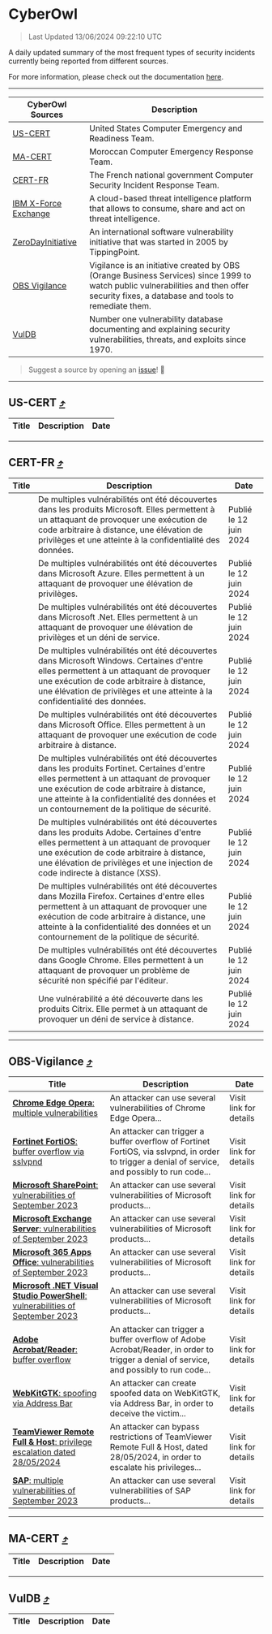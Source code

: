 
 <div id='top'></div>

# CyberOwl

 > Last Updated 13/06/2024 09:22:10 UTC
 
 A daily updated summary of the most frequent types of security incidents currently being reported from different sources.
 
 For more information, please check out the documentation [here](./docs/README.md).
 
 ---
 |CyberOwl Sources|Description|
 |---|---|
 |[US-CERT](#us-cert-arrow_heading_up)|United States Computer Emergency and Readiness Team.|
 |[MA-CERT](#ma-cert-arrow_heading_up)|Moroccan Computer Emergency Response Team.|
 |[CERT-FR](#cert-fr-arrow_heading_up)|The French national government Computer Security Incident Response Team.|
 |[IBM X-Force Exchange](#ibmcloud-arrow_heading_up)|A cloud-based threat intelligence platform that allows to consume, share and act on threat intelligence.|
 |[ZeroDayInitiative](#zerodayinitiative-arrow_heading_up)|An international software vulnerability initiative that was started in 2005 by TippingPoint.|
 |[OBS Vigilance](#obs-vigilance-arrow_heading_up)|Vigilance is an initiative created by OBS (Orange Business Services) since 1999 to watch public vulnerabilities and then offer security fixes, a database and tools to remediate them.|
 |[VulDB](#vuldb-arrow_heading_up)|Number one vulnerability database documenting and explaining security vulnerabilities, threats, and exploits since 1970.|
 
 > Suggest a source by opening an [issue](https://github.com/karimhabush/cyberowl/issues)! :raised_hands:
 ---

## US-CERT [:arrow_heading_up:](#cyberowl)

 |Title|Description|Date|
 |---|---|---|
 
 ---

## CERT-FR [:arrow_heading_up:](#cyberowl)

 |Title|Description|Date|
 |---|---|---|
 |[](https://www.cert.ssi.gouv.fr/avis/CERTFR-2024-AVI-0489/)|De multiples vulnérabilités ont été découvertes dans les produits Microsoft. Elles permettent à un attaquant de provoquer une exécution de code arbitraire à distance, une élévation de privilèges et une atteinte à la confidentialité des données.|Publié le 12 juin 2024|
 |[](https://www.cert.ssi.gouv.fr/avis/CERTFR-2024-AVI-0488/)|De multiples vulnérabilités ont été découvertes dans Microsoft Azure. Elles permettent à un attaquant de provoquer une élévation de privilèges.|Publié le 12 juin 2024|
 |[](https://www.cert.ssi.gouv.fr/avis/CERTFR-2024-AVI-0487/)|De multiples vulnérabilités ont été découvertes dans Microsoft .Net. Elles permettent à un attaquant de provoquer une élévation de privilèges et un déni de service.|Publié le 12 juin 2024|
 |[](https://www.cert.ssi.gouv.fr/avis/CERTFR-2024-AVI-0486/)|De multiples vulnérabilités ont été découvertes dans Microsoft Windows. Certaines d'entre elles permettent à un attaquant de provoquer une exécution de code arbitraire à distance, une élévation de privilèges et une atteinte à la confidentialité des données.|Publié le 12 juin 2024|
 |[](https://www.cert.ssi.gouv.fr/avis/CERTFR-2024-AVI-0485/)|De multiples vulnérabilités ont été découvertes dans Microsoft Office. Elles permettent à un attaquant de provoquer une exécution de code arbitraire à distance.|Publié le 12 juin 2024|
 |[](https://www.cert.ssi.gouv.fr/avis/CERTFR-2024-AVI-0484/)|De multiples vulnérabilités ont été découvertes dans les produits Fortinet. Certaines d'entre elles permettent à un attaquant de provoquer une exécution de code arbitraire à distance, une atteinte à la confidentialité des données et un contournement de la politique de sécurité.|Publié le 12 juin 2024|
 |[](https://www.cert.ssi.gouv.fr/avis/CERTFR-2024-AVI-0483/)|De multiples vulnérabilités ont été découvertes dans les produits Adobe. Certaines d'entre elles permettent à un attaquant de provoquer une exécution de code arbitraire à distance, une élévation de privilèges et une injection de code indirecte à distance (XSS).|Publié le 12 juin 2024|
 |[](https://www.cert.ssi.gouv.fr/avis/CERTFR-2024-AVI-0482/)|De multiples vulnérabilités ont été découvertes dans Mozilla Firefox. Certaines d'entre elles permettent à un attaquant de provoquer une exécution de code arbitraire à distance, une atteinte à la confidentialité des données et un contournement de la politique de sécurité.|Publié le 12 juin 2024|
 |[](https://www.cert.ssi.gouv.fr/avis/CERTFR-2024-AVI-0481/)|De multiples vulnérabilités ont été découvertes dans Google Chrome. Elles permettent à un attaquant de provoquer un problème de sécurité non spécifié par l'éditeur.|Publié le 12 juin 2024|
 |[](https://www.cert.ssi.gouv.fr/avis/CERTFR-2024-AVI-0480/)|Une vulnérabilité a été découverte dans les produits Citrix. Elle permet à un attaquant de provoquer un déni de service à distance.|Publié le 12 juin 2024|
 
 ---

## OBS-Vigilance [:arrow_heading_up:](#cyberowl)

 |Title|Description|Date|
 |---|---|---|
 |[<a href="https://vigilance.fr/vulnerability/Chrome-Edge-Opera-multiple-vulnerabilities-42267" class="noirorange"><b>Chrome  Edge  Opera</b>: multiple vulnerabilities</a>](https://vigilance.fr/vulnerability/Chrome-Edge-Opera-multiple-vulnerabilities-42267)|An attacker can use several vulnerabilities of Chrome  Edge  Opera...|Visit link for details|
 |[<a href="https://vigilance.fr/vulnerability/Fortinet-FortiOS-buffer-overflow-via-sslvpnd-40074" class="noirorange"><b>Fortinet FortiOS</b>: buffer overflow via sslvpnd</a>](https://vigilance.fr/vulnerability/Fortinet-FortiOS-buffer-overflow-via-sslvpnd-40074)|An attacker can trigger a buffer overflow of Fortinet FortiOS, via sslvpnd, in order to trigger a denial of service, and possibly to run code...|Visit link for details|
 |[<a href="https://vigilance.fr/vulnerability/Microsoft-SharePoint-vulnerabilities-of-September-2023-42262" class="noirorange"><b>Microsoft SharePoint</b>: vulnerabilities of September 2023</a>](https://vigilance.fr/vulnerability/Microsoft-SharePoint-vulnerabilities-of-September-2023-42262)|An attacker can use several vulnerabilities of Microsoft products...|Visit link for details|
 |[<a href="https://vigilance.fr/vulnerability/Microsoft-Exchange-Server-vulnerabilities-of-September-2023-42261" class="noirorange"><b>Microsoft Exchange Server</b>: vulnerabilities of September 2023</a>](https://vigilance.fr/vulnerability/Microsoft-Exchange-Server-vulnerabilities-of-September-2023-42261)|An attacker can use several vulnerabilities of Microsoft products...|Visit link for details|
 |[<a href="https://vigilance.fr/vulnerability/Microsoft-365-Apps-Office-vulnerabilities-of-September-2023-42259" class="noirorange"><b>Microsoft 365 Apps  Office</b>: vulnerabilities of September 2023</a>](https://vigilance.fr/vulnerability/Microsoft-365-Apps-Office-vulnerabilities-of-September-2023-42259)|An attacker can use several vulnerabilities of Microsoft products...|Visit link for details|
 |[<a href="https://vigilance.fr/vulnerability/Microsoft-NET-Visual-Studio-PowerShell-vulnerabilities-of-September-2023-42258" class="noirorange"><b>Microsoft .NET  Visual Studio  PowerShell</b>: vulnerabilities of September 2023</a>](https://vigilance.fr/vulnerability/Microsoft-NET-Visual-Studio-PowerShell-vulnerabilities-of-September-2023-42258)|An attacker can use several vulnerabilities of Microsoft products...|Visit link for details|
 |[<a href="https://vigilance.fr/vulnerability/Adobe-Acrobat-Reader-buffer-overflow-42257" class="noirorange"><b>Adobe Acrobat/Reader</b>: buffer overflow</a>](https://vigilance.fr/vulnerability/Adobe-Acrobat-Reader-buffer-overflow-42257)|An attacker can trigger a buffer overflow of Adobe Acrobat/Reader, in order to trigger a denial of service, and possibly to run code...|Visit link for details|
 |[<a href="https://vigilance.fr/vulnerability/WebKitGTK-spoofing-via-Address-Bar-44064" class="noirorange"><b>WebKitGTK</b>: spoofing via Address Bar</a>](https://vigilance.fr/vulnerability/WebKitGTK-spoofing-via-Address-Bar-44064)|An attacker can create spoofed data on WebKitGTK, via Address Bar, in order to deceive the victim...|Visit link for details|
 |[<a href="https://vigilance.fr/vulnerability/TeamViewer-Remote-Full-Host-privilege-escalation-dated-28-05-2024-44406" class="noirorange"><b>TeamViewer Remote Full &amp; Host</b>: privilege escalation dated 28/05/2024</a>](https://vigilance.fr/vulnerability/TeamViewer-Remote-Full-Host-privilege-escalation-dated-28-05-2024-44406)|An attacker can bypass restrictions of TeamViewer Remote Full & Host, dated 28/05/2024, in order to escalate his privileges...|Visit link for details|
 |[<a href="https://vigilance.fr/vulnerability/SAP-multiple-vulnerabilities-of-September-2023-42256" class="noirorange"><b>SAP</b>: multiple vulnerabilities of September 2023</a>](https://vigilance.fr/vulnerability/SAP-multiple-vulnerabilities-of-September-2023-42256)|An attacker can use several vulnerabilities of SAP products...|Visit link for details|
 
 ---

## MA-CERT [:arrow_heading_up:](#cyberowl)

 |Title|Description|Date|
 |---|---|---|
 
 ---

## VulDB [:arrow_heading_up:](#cyberowl)

 |Title|Description|Date|
 |---|---|---|
 
